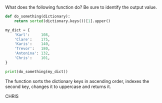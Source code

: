 What does the following function do? Be sure to identify the output value.

```python
def do_something(dictionary):
    return sorted(dictionary.keys())[1].upper()

my_dict = {
    'Karl':     108,
    'Clare':    175,
    'Karis':    140,
    'Trevor':   180,
    'Antonina': 132,
    'Chris':    101,
}

print(do_something(my_dict))
```
The function sorts the dictionary keys in ascending order, indexes the second key, changes it to uppercase and returns it.

CHRIS